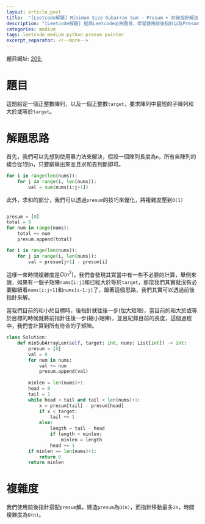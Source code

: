 ```yaml
---
layout: article_post
title:  "[Leetcode解題] Minimum Size Subarray Sum - Presum + 前後指針解法"
description: "[Leetcode解題] 經典Leetcode必刷題目，學習使用前後指針以及Presum"
categories: medium
tags: leetcode medium python presum pointer
excerpt_separator: <!--more-->
---
```


<!--more-->

題目網址: [209. ](https://leetcode.com/problems/minimum-size-subarray-sum/)

# 題目

這題給定一個正整數陣列，以及一個正整數`target`，要求陣列中最短的子陣列和大於或等於`target`。

# 解題思路

首先，我們可以先想到使用暴力法來解決，假設一個陣列長度為`n`，所有自陣列的組合從1到n，只要窮舉出來並且求和去判斷即可。

```python
for i in range(len(nums)):
    for j in range(i, len(nums)):
        val = sum(nums[i:j+1])
```

此外，求和的部分，我們可以透過`presum`的技巧來優化，將複雜度壓到`O(1)`

```python

presum = [0]
total = 0
for num in range(nums):
    total += num
    presum.append(total)

for i in range(len(nums)):
    for j in range(i, len(nums)):
        val = presum[j+1] - presum[i]
```

這樣一來時間複雜度是$O(n^2)$，我們會發現其實當中有一些不必要的計算，舉例來說，如果有一個子矩陣`nums[i:j]`和已經大於等於`target`，那麼我們其實就沒有必要繼續看`nums[i:j+1]`和`nums[i-1:j]`了，跟著這個思路，我們其實可以透過前後指針來解。

當我們目前的和小於目標時，後指針就往後一步(加大矩陣)，當目前的和大於或等於目標的時候就將前指針往後一步(縮小矩陣)，並且紀錄目前的長度，這個過程中，我們會計算到所有符合的子矩陣。

```python
class Solution:
    def minSubArrayLen(self, target: int, nums: List[int]) -> int:
        presum = [0]
        val = 0
        for num in nums:
            val += num
            presum.append(val)
        
        minlen = len(nums)+1
        head = 0
        tail = 1
        while head < tail and tail < len(nums)+1:
            x = presum[tail] - presum[head]
            if x < target:
                tail += 1
            else:
                length = tail - head
                if length < minlen:
                    minlen = length
                head += 1
        if minlen == len(nums)+1:
            return 0
        return minlen

```

# 複雜度

我們使用前後指針搭配`presum`解，建造`presum`為`O(n)`，而指針移動最多`2n`，時間複雜度為`O(n)`。

